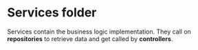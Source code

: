 # Services folder

Services contain the business logic implementation. They call on **repositories** to retrieve data and get called by **controllers**.
